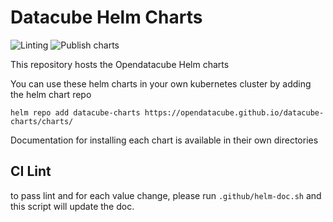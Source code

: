 # Datacube Helm Charts

![Linting](https://github.com/opendatacube/datacube-charts/workflows/Linting/badge.svg)
![Publish charts](https://github.com/opendatacube/datacube-charts/workflows/Publish%20charts/badge.svg)

This repository hosts the Opendatacube Helm charts


You can use these helm charts in your own kubernetes cluster by adding the helm chart repo 

`helm repo add datacube-charts https://opendatacube.github.io/datacube-charts/charts/`

Documentation for installing each chart is available in their own directories

## CI  Lint
to pass lint and for each value change, please run `.github/helm-doc.sh` and this script will update the doc.
